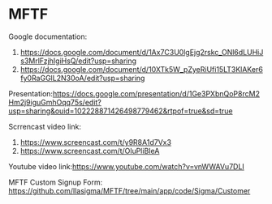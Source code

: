 # MFTF

Google documentation:
1. https://docs.google.com/document/d/1Ax7C3U0lgEjg2rskc_ONl6dLUHiJs3MrlFzjhIgiHsQ/edit?usp=sharing
2. https://docs.google.com/document/d/10XTk5W_pZyeRiUfi15LT3KlAKer6fy0RaGGlL2N30oA/edit?usp=sharing


Presentation:https://docs.google.com/presentation/d/1Ge3PXbnQoP8rcM2Hm2j9iguGmhOqq75s/edit?usp=sharing&ouid=102228871426498779462&rtpof=true&sd=true


Scrrencast video link:

1. https://www.screencast.com/t/y9R8A1d7Vx3 
2. https://www.screencast.com/t/OluPliBIeA   

Youtube video link:https://www.youtube.com/watch?v=vnWWAVu7DLI


MFTF Custom Signup Form:
https://github.com/Ilasigma/MFTF/tree/main/app/code/Sigma/Customer
